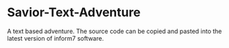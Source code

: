 Savior-Text-Adventure
=====================

A text based adventure. The source code can be copied and pasted into the latest version of inform7 software.
